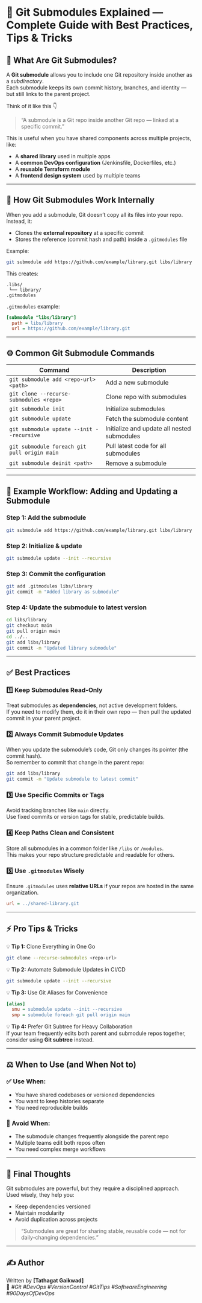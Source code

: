 # 🧩 Git Submodules Explained — Complete Guide with Best Practices, Tips & Tricks

## 🚀 What Are Git Submodules?
A **Git submodule** allows you to include one Git repository inside another as a *subdirectory*.  
Each submodule keeps its own commit history, branches, and identity — but still links to the parent project.

Think of it like this 👇  
> “A submodule is a Git repo inside another Git repo — linked at a specific commit.”

This is useful when you have shared components across multiple projects, like:
- A **shared library** used in multiple apps  
- A **common DevOps configuration** (Jenkinsfile, Dockerfiles, etc.)  
- A **reusable Terraform module**  
- A **frontend design system** used by multiple teams  

---

## 🧠 How Git Submodules Work Internally

When you add a submodule, Git doesn’t copy all its files into your repo.  
Instead, it:
- Clones the **external repository** at a specific commit  
- Stores the reference (commit hash and path) inside a `.gitmodules` file  

Example:
```bash
git submodule add https://github.com/example/library.git libs/library
```

This creates:
```
.libs/
 └── library/
.gitmodules
```

`.gitmodules` example:
```ini
[submodule "libs/library"]
  path = libs/library
  url = https://github.com/example/library.git
```

---

## ⚙️ Common Git Submodule Commands

| Command | Description |
|----------|-------------|
| `git submodule add <repo-url> <path>` | Add a new submodule |
| `git clone --recurse-submodules <repo>` | Clone repo with submodules |
| `git submodule init` | Initialize submodules |
| `git submodule update` | Fetch the submodule content |
| `git submodule update --init --recursive` | Initialize and update all nested submodules |
| `git submodule foreach git pull origin main` | Pull latest code for all submodules |
| `git submodule deinit <path>` | Remove a submodule |

---

## 🧩 Example Workflow: Adding and Updating a Submodule

### Step 1: Add the submodule
```bash
git submodule add https://github.com/example/library.git libs/library
```

### Step 2: Initialize & update
```bash
git submodule update --init --recursive
```

### Step 3: Commit the configuration
```bash
git add .gitmodules libs/library
git commit -m "Added library as submodule"
```

### Step 4: Update the submodule to latest version
```bash
cd libs/library
git checkout main
git pull origin main
cd ../..
git add libs/library
git commit -m "Updated library submodule"
```

---

## ✅ Best Practices

### 1️⃣ Keep Submodules Read-Only
Treat submodules as **dependencies**, not active development folders.  
If you need to modify them, do it in their own repo — then pull the updated commit in your parent project.

### 2️⃣ Always Commit Submodule Updates
When you update the submodule’s code, Git only changes its pointer (the commit hash).  
So remember to commit that change in the parent repo:
```bash
git add libs/library
git commit -m "Update submodule to latest commit"
```

### 3️⃣ Use Specific Commits or Tags
Avoid tracking branches like `main` directly.  
Use fixed commits or version tags for stable, predictable builds.

### 4️⃣ Keep Paths Clean and Consistent
Store all submodules in a common folder like `/libs` or `/modules`.  
This makes your repo structure predictable and readable for others.

### 5️⃣ Use `.gitmodules` Wisely
Ensure `.gitmodules` uses **relative URLs** if your repos are hosted in the same organization.
```ini
url = ../shared-library.git
```

---

## ⚡ Pro Tips & Tricks

💡 **Tip 1:** Clone Everything in One Go  
```bash
git clone --recurse-submodules <repo-url>
```

💡 **Tip 2:** Automate Submodule Updates in CI/CD  
```bash
git submodule update --init --recursive
```

💡 **Tip 3:** Use Git Aliases for Convenience  
```ini
[alias]
  smu = submodule update --init --recursive
  smp = submodule foreach git pull origin main
```

💡 **Tip 4:** Prefer Git Subtree for Heavy Collaboration  
If your team frequently edits both parent and submodule repos together, consider using **Git subtree** instead.

---

## ⚖️ When to Use (and When Not to)

### ✅ Use When:
- You have shared codebases or versioned dependencies  
- You want to keep histories separate  
- You need reproducible builds

### 🚫 Avoid When:
- The submodule changes frequently alongside the parent repo  
- Multiple teams edit both repos often  
- You need complex merge workflows  

---

## 🧭 Final Thoughts

Git submodules are powerful, but they require a disciplined approach.  
Used wisely, they help you:
- Keep dependencies versioned  
- Maintain modularity  
- Avoid duplication across projects  

> “Submodules are great for sharing stable, reusable code — not for daily-changing dependencies.”

---

## ✍️ Author
Written by **[Tathagat Gaikwad]**  
🔖 *#Git #DevOps #VersionControl #GitTips #SoftwareEngineering #90DaysOfDevOps*

